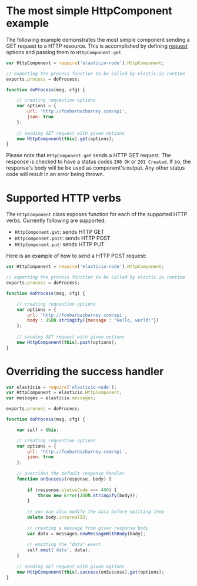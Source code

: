 # The most simple HttpComponent example

The following example demonstrates the most simple component sending a GET request to a HTTP resource. This is accomplished by defining [request](https://github.com/mikeal/request) options and passing them to ``HttpComponent.get``.    

````js
var HttpComponent = require('elasticio-node').HttpComponent;

// exporting the process function to be called by elastic.io runtime
exports.process = doProcess;

function doProcess(msg, cfg) {

    // creating requestion options
    var options = {
        url: 'http://foobarbazbarney.com/api',
        json: true
    };
    
    // sending GET request with given options
    new HttpComponent(this).get(options); 
}
````

Please note that ``HttpComponent.get`` sends a HTTP GET request. The response is checked to have a status codes ``200 OK`` or ``201 Created``. If so, the response's body will be be used as component's output. Any other status code will result in an error being thrown.

# Supported HTTP verbs

The ``HttpComponent`` class exposes function for each of the supported HTTP verbs. Currently following are supported:

* ``HttpComponent.get``: sends HTTP GET
* ``HttpComponent.post``: sends HTTP POST
* ``HttpComponent.put``: sends HTTP PUT

Here is an example of how to send a HTTP POST request:

````js
var HttpComponent = require('elasticio-node').HttpComponent;

// exporting the process function to be called by elastic.io runtime
exports.process = doProcess;

function doProcess(msg, cfg) {

    // creating requestion options
    var options = {
        url: 'http://foobarbazbarney.com/api',
        body : JSON.stringify({message : "Hello, world!"})
    };
    
    // sending GET request with given options
    new HttpComponent(this).post(options); 
}
````

# Overriding the success handler

````js
var elasticio = require('elasticio-node');
var HttpComponent = elasticio.HttpComponent;
var messages = elasticio.messages;

exports.process = doProcess;

function doProcess(msg, cfg) {

    var self = this;

    // creating requestion options
    var options = {
        url: 'http://foobarbazbarney.com/api',
        json: true
    };
    
    // overrides the default response handler
    function onSuccess(response, body) {
        
        if (response.statusCode === 400) {
            throw new Error(JSON.stringify(body));
        }
        
        // you may also modify the data before emitting them
        delete body.internalId;
        
        // creating a message from given response body
        var data = messages.newMessageWithBody(body);
        
        // emitting the "data" event
        self.emit('data', data);
    }
    
    // sending GET request with given options
    new HttpComponent(this).success(onSuccess).get(options); 
}
````
